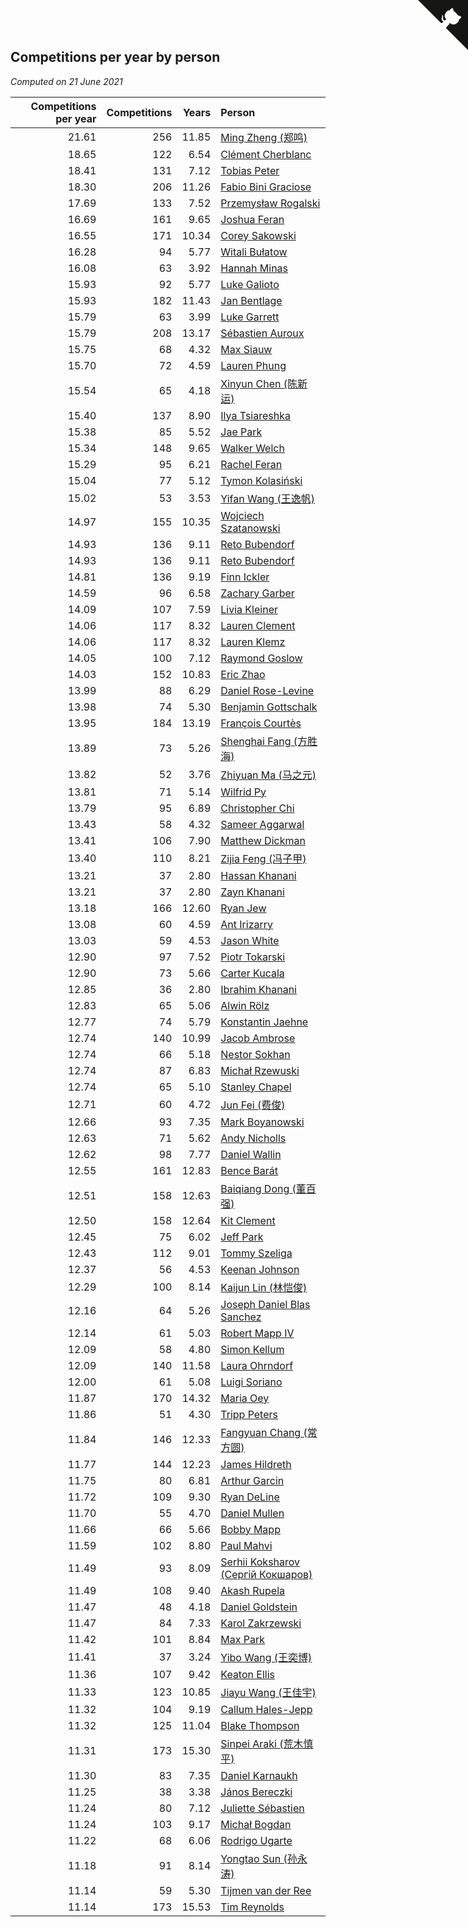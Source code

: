## Competitions per year by person

*Computed on 21 June 2021*

| Competitions per year | Competitions | Years | Person |
| ---: | ---: | ---: | :--- |
| 21.61 | 256 | 11.85 | [Ming Zheng (郑鸣)](https://www.worldcubeassociation.org/persons/2009ZHEN11) |
| 18.65 | 122 | 6.54 | [Clément Cherblanc](https://www.worldcubeassociation.org/persons/2014CHER05) |
| 18.41 | 131 | 7.12 | [Tobias Peter](https://www.worldcubeassociation.org/persons/2014PETE03) |
| 18.30 | 206 | 11.26 | [Fabio Bini Graciose](https://www.worldcubeassociation.org/persons/2010GRAC02) |
| 17.69 | 133 | 7.52 | [Przemysław Rogalski](https://www.worldcubeassociation.org/persons/2013ROGA02) |
| 16.69 | 161 | 9.65 | [Joshua Feran](https://www.worldcubeassociation.org/persons/2011FERA01) |
| 16.55 | 171 | 10.34 | [Corey Sakowski](https://www.worldcubeassociation.org/persons/2011SAKO01) |
| 16.28 | 94 | 5.77 | [Witali Bułatow](https://www.worldcubeassociation.org/persons/2015BUAT01) |
| 16.08 | 63 | 3.92 | [Hannah Minas](https://www.worldcubeassociation.org/persons/2017MINA04) |
| 15.93 | 92 | 5.77 | [Luke Galioto](https://www.worldcubeassociation.org/persons/2015GALI02) |
| 15.93 | 182 | 11.43 | [Jan Bentlage](https://www.worldcubeassociation.org/persons/2010BENT01) |
| 15.79 | 63 | 3.99 | [Luke Garrett](https://www.worldcubeassociation.org/persons/2017GARR05) |
| 15.79 | 208 | 13.17 | [Sébastien Auroux](https://www.worldcubeassociation.org/persons/2008AURO01) |
| 15.75 | 68 | 4.32 | [Max Siauw](https://www.worldcubeassociation.org/persons/2017SIAU02) |
| 15.70 | 72 | 4.59 | [Lauren Phung](https://www.worldcubeassociation.org/persons/2016PHUN02) |
| 15.54 | 65 | 4.18 | [Xinyun Chen (陈新运)](https://www.worldcubeassociation.org/persons/2017CHEN36) |
| 15.40 | 137 | 8.90 | [Ilya Tsiareshka](https://www.worldcubeassociation.org/persons/2012TERE01) |
| 15.38 | 85 | 5.52 | [Jae Park](https://www.worldcubeassociation.org/persons/2015PARK24) |
| 15.34 | 148 | 9.65 | [Walker Welch](https://www.worldcubeassociation.org/persons/2011WELC01) |
| 15.29 | 95 | 6.21 | [Rachel Feran](https://www.worldcubeassociation.org/persons/2015FERA01) |
| 15.04 | 77 | 5.12 | [Tymon Kolasiński](https://www.worldcubeassociation.org/persons/2016KOLA02) |
| 15.02 | 53 | 3.53 | [Yifan Wang (王逸帆)](https://www.worldcubeassociation.org/persons/2017WANY29) |
| 14.97 | 155 | 10.35 | [Wojciech Szatanowski](https://www.worldcubeassociation.org/persons/2011SZAT01) |
| 14.93 | 136 | 9.11 | [Reto Bubendorf](https://www.worldcubeassociation.org/persons/2012BUBE01) |
| 14.93 | 136 | 9.11 | [Reto Bubendorf](https://www.worldcubeassociation.org/persons/2012BUBE01) |
| 14.81 | 136 | 9.19 | [Finn Ickler](https://www.worldcubeassociation.org/persons/2012ICKL01) |
| 14.59 | 96 | 6.58 | [Zachary Garber](https://www.worldcubeassociation.org/persons/2014GARB01) |
| 14.09 | 107 | 7.59 | [Livia Kleiner](https://www.worldcubeassociation.org/persons/2013KLEI03) |
| 14.06 | 117 | 8.32 | [Lauren Clement](https://www.worldcubeassociation.org/persons/2013KLEM01) |
| 14.06 | 117 | 8.32 | [Lauren Klemz](https://www.worldcubeassociation.org/persons/2013KLEM01) |
| 14.05 | 100 | 7.12 | [Raymond Goslow](https://www.worldcubeassociation.org/persons/2014GOSL01) |
| 14.03 | 152 | 10.83 | [Eric Zhao](https://www.worldcubeassociation.org/persons/2010ZHAO19) |
| 13.99 | 88 | 6.29 | [Daniel Rose-Levine](https://www.worldcubeassociation.org/persons/2015ROSE01) |
| 13.98 | 74 | 5.30 | [Benjamin Gottschalk](https://www.worldcubeassociation.org/persons/2016GOTT01) |
| 13.95 | 184 | 13.19 | [François Courtès](https://www.worldcubeassociation.org/persons/2008COUR01) |
| 13.89 | 73 | 5.26 | [Shenghai Fang (方胜海)](https://www.worldcubeassociation.org/persons/2016FANG01) |
| 13.82 | 52 | 3.76 | [Zhiyuan Ma (马之元)](https://www.worldcubeassociation.org/persons/2017MAZH04) |
| 13.81 | 71 | 5.14 | [Wilfrid Py](https://www.worldcubeassociation.org/persons/2016PYWI01) |
| 13.79 | 95 | 6.89 | [Christopher Chi](https://www.worldcubeassociation.org/persons/2014CHIC01) |
| 13.43 | 58 | 4.32 | [Sameer Aggarwal](https://www.worldcubeassociation.org/persons/2017AGGA01) |
| 13.41 | 106 | 7.90 | [Matthew Dickman](https://www.worldcubeassociation.org/persons/2013DICK01) |
| 13.40 | 110 | 8.21 | [Zijia Feng (冯子甲)](https://www.worldcubeassociation.org/persons/2013FENG02) |
| 13.21 | 37 | 2.80 | [Hassan Khanani](https://www.worldcubeassociation.org/persons/2018KHAN26) |
| 13.21 | 37 | 2.80 | [Zayn Khanani](https://www.worldcubeassociation.org/persons/2018KHAN28) |
| 13.18 | 166 | 12.60 | [Ryan Jew](https://www.worldcubeassociation.org/persons/2008JEWR01) |
| 13.08 | 60 | 4.59 | [Ant Irizarry](https://www.worldcubeassociation.org/persons/2016IRIZ02) |
| 13.03 | 59 | 4.53 | [Jason White](https://www.worldcubeassociation.org/persons/2016WHIT16) |
| 12.90 | 97 | 7.52 | [Piotr Tokarski](https://www.worldcubeassociation.org/persons/2013TOKA01) |
| 12.90 | 73 | 5.66 | [Carter Kucala](https://www.worldcubeassociation.org/persons/2015KUCA01) |
| 12.85 | 36 | 2.80 | [Ibrahim Khanani](https://www.worldcubeassociation.org/persons/2018KHAN27) |
| 12.83 | 65 | 5.06 | [Alwin Rölz](https://www.worldcubeassociation.org/persons/2016ROLZ01) |
| 12.77 | 74 | 5.79 | [Konstantin Jaehne](https://www.worldcubeassociation.org/persons/2015JAEH01) |
| 12.74 | 140 | 10.99 | [Jacob Ambrose](https://www.worldcubeassociation.org/persons/2010AMBR01) |
| 12.74 | 66 | 5.18 | [Nestor Sokhan](https://www.worldcubeassociation.org/persons/2016SOKH01) |
| 12.74 | 87 | 6.83 | [Michał Rzewuski](https://www.worldcubeassociation.org/persons/2014RZEW01) |
| 12.74 | 65 | 5.10 | [Stanley Chapel](https://www.worldcubeassociation.org/persons/2016CHAP04) |
| 12.71 | 60 | 4.72 | [Jun Fei (费俊)](https://www.worldcubeassociation.org/persons/2016FEIJ02) |
| 12.66 | 93 | 7.35 | [Mark Boyanowski](https://www.worldcubeassociation.org/persons/2014BOYA01) |
| 12.63 | 71 | 5.62 | [Andy Nicholls](https://www.worldcubeassociation.org/persons/2015NICH04) |
| 12.62 | 98 | 7.77 | [Daniel Wallin](https://www.worldcubeassociation.org/persons/2013WALL03) |
| 12.55 | 161 | 12.83 | [Bence Barát](https://www.worldcubeassociation.org/persons/2008BARA01) |
| 12.51 | 158 | 12.63 | [Baiqiang Dong (董百强)](https://www.worldcubeassociation.org/persons/2008DONG06) |
| 12.50 | 158 | 12.64 | [Kit Clement](https://www.worldcubeassociation.org/persons/2008CLEM01) |
| 12.45 | 75 | 6.02 | [Jeff Park](https://www.worldcubeassociation.org/persons/2015PARK08) |
| 12.43 | 112 | 9.01 | [Tommy Szeliga](https://www.worldcubeassociation.org/persons/2012SZEL01) |
| 12.37 | 56 | 4.53 | [Keenan Johnson](https://www.worldcubeassociation.org/persons/2016JOHN30) |
| 12.29 | 100 | 8.14 | [Kaijun Lin (林恺俊)](https://www.worldcubeassociation.org/persons/2013LINK01) |
| 12.16 | 64 | 5.26 | [Joseph Daniel Blas Sanchez](https://www.worldcubeassociation.org/persons/2016SANC08) |
| 12.14 | 61 | 5.03 | [Robert Mapp IV](https://www.worldcubeassociation.org/persons/2016IVRO01) |
| 12.09 | 58 | 4.80 | [Simon Kellum](https://www.worldcubeassociation.org/persons/2016KELL12) |
| 12.09 | 140 | 11.58 | [Laura Ohrndorf](https://www.worldcubeassociation.org/persons/2009OHRN01) |
| 12.00 | 61 | 5.08 | [Luigi Soriano](https://www.worldcubeassociation.org/persons/2016SORI04) |
| 11.87 | 170 | 14.32 | [Maria Oey](https://www.worldcubeassociation.org/persons/2007OEYM01) |
| 11.86 | 51 | 4.30 | [Tripp Peters](https://www.worldcubeassociation.org/persons/2017PETE04) |
| 11.84 | 146 | 12.33 | [Fangyuan Chang (常方圆)](https://www.worldcubeassociation.org/persons/2009CHAN04) |
| 11.77 | 144 | 12.23 | [James Hildreth](https://www.worldcubeassociation.org/persons/2009HILD01) |
| 11.75 | 80 | 6.81 | [Arthur Garcin](https://www.worldcubeassociation.org/persons/2014GARC27) |
| 11.72 | 109 | 9.30 | [Ryan DeLine](https://www.worldcubeassociation.org/persons/2012DELI01) |
| 11.70 | 55 | 4.70 | [Daniel Mullen](https://www.worldcubeassociation.org/persons/2016MULL04) |
| 11.66 | 66 | 5.66 | [Bobby Mapp](https://www.worldcubeassociation.org/persons/2015MAPP01) |
| 11.59 | 102 | 8.80 | [Paul Mahvi](https://www.worldcubeassociation.org/persons/2012MAHV01) |
| 11.49 | 93 | 8.09 | [Serhii Koksharov (Сергій Кокшаров)](https://www.worldcubeassociation.org/persons/2013KOKS01) |
| 11.49 | 108 | 9.40 | [Akash Rupela](https://www.worldcubeassociation.org/persons/2012RUPE01) |
| 11.47 | 48 | 4.18 | [Daniel Goldstein](https://www.worldcubeassociation.org/persons/2017GOLD01) |
| 11.47 | 84 | 7.33 | [Karol Zakrzewski](https://www.worldcubeassociation.org/persons/2014ZAKR01) |
| 11.42 | 101 | 8.84 | [Max Park](https://www.worldcubeassociation.org/persons/2012PARK03) |
| 11.41 | 37 | 3.24 | [Yibo Wang (王奕博)](https://www.worldcubeassociation.org/persons/2018WANG39) |
| 11.36 | 107 | 9.42 | [Keaton Ellis](https://www.worldcubeassociation.org/persons/2012ELLI01) |
| 11.33 | 123 | 10.85 | [Jiayu Wang (王佳宇)](https://www.worldcubeassociation.org/persons/2010WANG53) |
| 11.32 | 104 | 9.19 | [Callum Hales-Jepp](https://www.worldcubeassociation.org/persons/2012HALE01) |
| 11.32 | 125 | 11.04 | [Blake Thompson](https://www.worldcubeassociation.org/persons/2010THOM03) |
| 11.31 | 173 | 15.30 | [Sinpei Araki (荒木慎平)](https://www.worldcubeassociation.org/persons/2006ARAK01) |
| 11.30 | 83 | 7.35 | [Daniel Karnaukh](https://www.worldcubeassociation.org/persons/2014KARN02) |
| 11.25 | 38 | 3.38 | [János Bereczki](https://www.worldcubeassociation.org/persons/2018BERE01) |
| 11.24 | 80 | 7.12 | [Juliette Sébastien](https://www.worldcubeassociation.org/persons/2014SEBA01) |
| 11.24 | 103 | 9.17 | [Michał Bogdan](https://www.worldcubeassociation.org/persons/2012BOGD01) |
| 11.22 | 68 | 6.06 | [Rodrigo Ugarte](https://www.worldcubeassociation.org/persons/2015UGAR01) |
| 11.18 | 91 | 8.14 | [Yongtao Sun (孙永涛)](https://www.worldcubeassociation.org/persons/2013SUNY02) |
| 11.14 | 59 | 5.30 | [Tijmen van der Ree](https://www.worldcubeassociation.org/persons/2016REET01) |
| 11.14 | 173 | 15.53 | [Tim Reynolds](https://www.worldcubeassociation.org/persons/2005REYN01) |


<a href="https://github.com/jonatanklosko/wca_statistics" class="github-corner" aria-label="View source on Github"><svg width="80" height="80" viewBox="0 0 250 250" style="fill:#151513; color:#fff; position: absolute; top: 0; border: 0; right: 0;" aria-hidden="true"><path d="M0,0 L115,115 L130,115 L142,142 L250,250 L250,0 Z"></path><path d="M128.3,109.0 C113.8,99.7 119.0,89.6 119.0,89.6 C122.0,82.7 120.5,78.6 120.5,78.6 C119.2,72.0 123.4,76.3 123.4,76.3 C127.3,80.9 125.5,87.3 125.5,87.3 C122.9,97.6 130.6,101.9 134.4,103.2" fill="currentColor" style="transform-origin: 130px 106px;" class="octo-arm"></path><path d="M115.0,115.0 C114.9,115.1 118.7,116.5 119.8,115.4 L133.7,101.6 C136.9,99.2 139.9,98.4 142.2,98.6 C133.8,88.0 127.5,74.4 143.8,58.0 C148.5,53.4 154.0,51.2 159.7,51.0 C160.3,49.4 163.2,43.6 171.4,40.1 C171.4,40.1 176.1,42.5 178.8,56.2 C183.1,58.6 187.2,61.8 190.9,65.4 C194.5,69.0 197.7,73.2 200.1,77.6 C213.8,80.2 216.3,84.9 216.3,84.9 C212.7,93.1 206.9,96.0 205.4,96.6 C205.1,102.4 203.0,107.8 198.3,112.5 C181.9,128.9 168.3,122.5 157.7,114.1 C157.9,116.9 156.7,120.9 152.7,124.9 L141.0,136.5 C139.8,137.7 141.6,141.9 141.8,141.8 Z" fill="currentColor" class="octo-body"></path></svg></a><style>.github-corner:hover .octo-arm{animation:octocat-wave 560ms ease-in-out}@keyframes octocat-wave{0%,100%{transform:rotate(0)}20%,60%{transform:rotate(-25deg)}40%,80%{transform:rotate(10deg)}}@media (max-width:500px){.github-corner:hover .octo-arm{animation:none}.github-corner .octo-arm{animation:octocat-wave 560ms ease-in-out}}</style>
